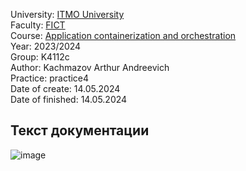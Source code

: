 
University: [ITMO University](https://itmo.ru/ru/)  
Faculty: [FICT](https://fict.itmo.ru)  
Course: [Application containerization and orchestration](https://github.com/itmo-ict-faculty/application-containerization-and-orchestration)  
Year: 2023/2024  
Group: K4112c  
Author: Kachmazov Arthur Andreevich  
Practice: practice4  
Date of create: 14.05.2024  
Date of finished: 14.05.2024 

## Текст документации
![image](https://github.com/KachmaZ/2023_2024-application_containerization_and_orchestration-k4112c-kachmazov_a_a/assets/59313334/f486d779-74d1-4bd1-9575-b4b66b1902fe)  

